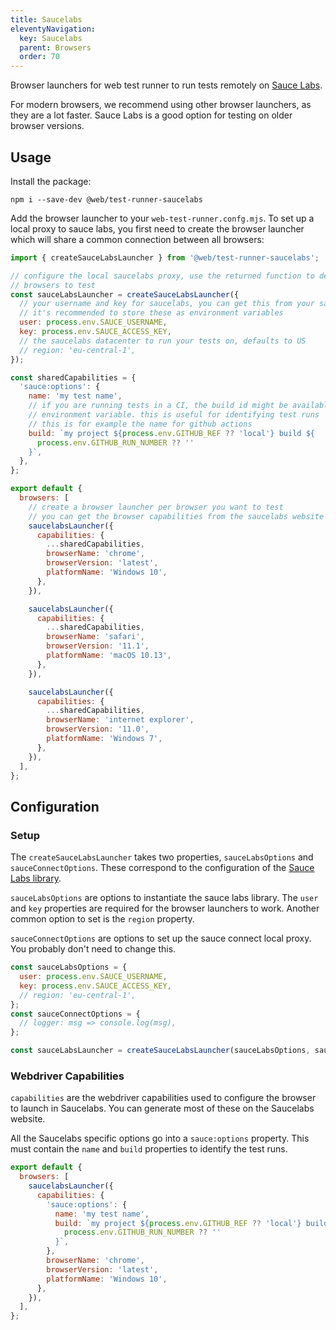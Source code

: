 ```yaml
---
title: Saucelabs
eleventyNavigation:
  key: Saucelabs
  parent: Browsers
  order: 70
---
```


Browser launchers for web test runner to run tests remotely on [Sauce Labs](https://saucelabs.com/).

For modern browsers, we recommend using other browser launchers, as they are a lot faster. Sauce Labs is a good option for testing on older browser versions.

## Usage

Install the package:

```
npm i --save-dev @web/test-runner-saucelabs
```

Add the browser launcher to your `web-test-runner.confg.mjs`. To set up a local proxy to sauce labs, you first need to create the browser launcher which will share a common connection between all browsers:

```js
import { createSauceLabsLauncher } from '@web/test-runner-saucelabs';

// configure the local saucelabs proxy, use the returned function to define the
// browsers to test
const sauceLabsLauncher = createSauceLabsLauncher({
  // your username and key for saucelabs, you can get this from your saucelabs account
  // it's recommended to store these as environment variables
  user: process.env.SAUCE_USERNAME,
  key: process.env.SAUCE_ACCESS_KEY,
  // the saucelabs datacenter to run your tests on, defaults to US
  // region: 'eu-central-1',
});

const sharedCapabilities = {
  'sauce:options': {
    name: 'my test name',
    // if you are running tests in a CI, the build id might be available as an
    // environment variable. this is useful for identifying test runs
    // this is for example the name for github actions
    build: `my project ${process.env.GITHUB_REF ?? 'local'} build ${
      process.env.GITHUB_RUN_NUMBER ?? ''
    }`,
  },
};

export default {
  browsers: [
    // create a browser launcher per browser you want to test
    // you can get the browser capabilities from the saucelabs website
    saucelabsLauncher({
      capabilities: {
        ...sharedCapabilities,
        browserName: 'chrome',
        browserVersion: 'latest',
        platformName: 'Windows 10',
      },
    }),

    saucelabsLauncher({
      capabilities: {
        ...sharedCapabilities,
        browserName: 'safari',
        browserVersion: '11.1',
        platformName: 'macOS 10.13',
      },
    }),

    saucelabsLauncher({
      capabilities: {
        ...sharedCapabilities,
        browserName: 'internet explorer',
        browserVersion: '11.0',
        platformName: 'Windows 7',
      },
    }),
  ],
};
```

## Configuration

### Setup

The `createSauceLabsLauncher` takes two properties, `sauceLabsOptions` and `sauceConnectOptions`. These correspond to the configuration of the [Sauce Labs library](https://www.npmjs.com/package/saucelabs).

`sauceLabsOptions` are options to instantiate the sauce labs library. The `user` and `key` properties are required for the browser launchers to work. Another common option to set is the `region` property.

`sauceConnectOptions` are options to set up the sauce connect local proxy. You probably don't need to change this.

```js
const sauceLabsOptions = {
  user: process.env.SAUCE_USERNAME,
  key: process.env.SAUCE_ACCESS_KEY,
  // region: 'eu-central-1',
};
const sauceConnectOptions = {
  // logger: msg => console.log(msg),
};

const sauceLabsLauncher = createSauceLabsLauncher(sauceLabsOptions, sauceConnectOptions);
```

### Webdriver Capabilities

`capabilities` are the webdriver capabilities used to configure the browser to launch in Saucelabs. You can generate most of these on the Saucelabs website.

All the Saucelabs specific options go into a `sauce:options` property. This must contain the `name` and `build` properties to identify the test runs.

```js
export default {
  browsers: [
    saucelabsLauncher({
      capabilities: {
        'sauce:options': {
          name: 'my test name',
          build: `my project ${process.env.GITHUB_REF ?? 'local'} build ${
            process.env.GITHUB_RUN_NUMBER ?? ''
          }`,
        },
        browserName: 'chrome',
        browserVersion: 'latest',
        platformName: 'Windows 10',
      },
    }),
  ],
};
```
